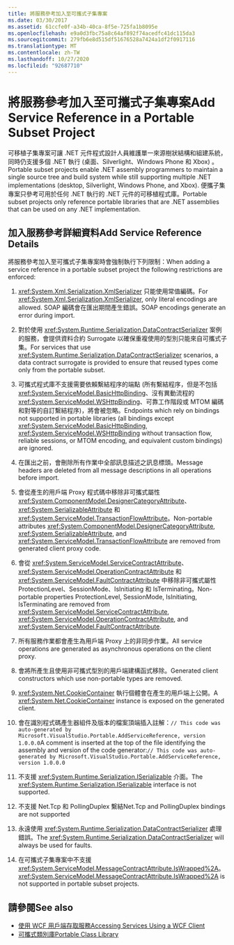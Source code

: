 ```yaml
---
title: 將服務參考加入至可攜式子集專案
ms.date: 03/30/2017
ms.assetid: 61ccfe0f-a34b-40ca-8f5e-725fa1b8095e
ms.openlocfilehash: e9a0d3fbc75a8c64af892f74acedfc41dc115da3
ms.sourcegitcommit: 279fb6e8d515df51676528a7424a1df2f0917116
ms.translationtype: MT
ms.contentlocale: zh-TW
ms.lasthandoff: 10/27/2020
ms.locfileid: "92687710"
---
```

# <a name="add-service-reference-in-a-portable-subset-project"></a><span data-ttu-id="c0156-102">將服務參考加入至可攜式子集專案</span><span class="sxs-lookup"><span data-stu-id="c0156-102">Add Service Reference in a Portable Subset Project</span></span>

<span data-ttu-id="c0156-103">可移植子集專案可讓 .NET 元件程式設計人員維護單一來源樹狀結構和組建系統，同時仍支援多個 .NET 執行 (桌面、Silverlight、Windows Phone 和 Xbox) 。</span><span class="sxs-lookup"><span data-stu-id="c0156-103">Portable subset projects enable .NET assembly programmers to maintain a single source tree and build system while still supporting multiple .NET implementations (desktop, Silverlight, Windows Phone, and Xbox).</span></span> <span data-ttu-id="c0156-104">便攜子集專案只參考可用於任何 .NET 執行的 .NET 元件的可移植程式庫。</span><span class="sxs-lookup"><span data-stu-id="c0156-104">Portable subset projects only reference portable libraries that are .NET assemblies that can be used on any .NET implementation.</span></span>
  
## <a name="add-service-reference-details"></a><span data-ttu-id="c0156-105">加入服務參考詳細資料</span><span class="sxs-lookup"><span data-stu-id="c0156-105">Add Service Reference Details</span></span>  
 <span data-ttu-id="c0156-106">將服務參考加入至可攜式子集專案時會強制執行下列限制：</span><span class="sxs-lookup"><span data-stu-id="c0156-106">When adding a service reference in a portable subset project the following restrictions are enforced:</span></span>  
  
1. <span data-ttu-id="c0156-107"><xref:System.Xml.Serialization.XmlSerializer> 只能使用常值編碼。</span><span class="sxs-lookup"><span data-stu-id="c0156-107">For <xref:System.Xml.Serialization.XmlSerializer>, only literal encodings are allowed.</span></span> <span data-ttu-id="c0156-108">SOAP 編碼會在匯出期間產生錯誤。</span><span class="sxs-lookup"><span data-stu-id="c0156-108">SOAP encodings generate an error during import.</span></span>  
  
2. <span data-ttu-id="c0156-109">對於使用 <xref:System.Runtime.Serialization.DataContractSerializer> 案例的服務，會提供資料合約 Surrogate 以確保重複使用的型別只能來自可攜式子集。</span><span class="sxs-lookup"><span data-stu-id="c0156-109">For services that use <xref:System.Runtime.Serialization.DataContractSerializer> scenarios, a data contract surrogate is provided to ensure that reused types come only from the portable subset.</span></span>  
  
3. <span data-ttu-id="c0156-110">可攜式程式庫不支援需要依賴繫結程序的端點 (所有繫結程序，但是不包括 <xref:System.ServiceModel.BasicHttpBinding>、沒有異動流程的 <xref:System.ServiceModel.WSHttpBinding>、可靠工作階段或 MTOM 編碼和對等的自訂繫結程序)，將會被忽略。</span><span class="sxs-lookup"><span data-stu-id="c0156-110">Endpoints which rely on bindings not supported in portable libraries (all bindings except <xref:System.ServiceModel.BasicHttpBinding>, <xref:System.ServiceModel.WSHttpBinding> without transaction flow, reliable sessions, or MTOM encoding, and equivalent custom bindings) are ignored.</span></span>  
  
4. <span data-ttu-id="c0156-111">在匯出之前，會刪除所有作業中全部訊息描述之訊息標頭。</span><span class="sxs-lookup"><span data-stu-id="c0156-111">Message headers are deleted from all message descriptions in all operations before import.</span></span>  
  
5. <span data-ttu-id="c0156-112">會從產生的用戶端 Proxy 程式碼中移除非可攜式屬性 <xref:System.ComponentModel.DesignerCategoryAttribute>、<xref:System.SerializableAttribute> 和 <xref:System.ServiceModel.TransactionFlowAttribute>。</span><span class="sxs-lookup"><span data-stu-id="c0156-112">Non-portable attributes <xref:System.ComponentModel.DesignerCategoryAttribute>, <xref:System.SerializableAttribute>, and <xref:System.ServiceModel.TransactionFlowAttribute> are removed from generated client proxy code.</span></span>  
  
6. <span data-ttu-id="c0156-113">會從 <xref:System.ServiceModel.ServiceContractAttribute>、<xref:System.ServiceModel.OperationContractAttribute> 和 <xref:System.ServiceModel.FaultContractAttribute> 中移除非可攜式屬性 ProtectionLevel、SessionMode、IsInitiating 和 IsTerminating。</span><span class="sxs-lookup"><span data-stu-id="c0156-113">Non-portable properties ProtectionLevel, SessionMode, IsInitiating, IsTerminating are removed from <xref:System.ServiceModel.ServiceContractAttribute>, <xref:System.ServiceModel.OperationContractAttribute>, and <xref:System.ServiceModel.FaultContractAttribute>.</span></span>  
  
7. <span data-ttu-id="c0156-114">所有服務作業都會產生為用戶端 Proxy 上的非同步作業。</span><span class="sxs-lookup"><span data-stu-id="c0156-114">All service operations are generated as asynchronous operations on the client proxy.</span></span>  
  
8. <span data-ttu-id="c0156-115">會將所產生且使用非可攜式型別的用戶端建構函式移除。</span><span class="sxs-lookup"><span data-stu-id="c0156-115">Generated client constructors which use non-portable types are removed.</span></span>  
  
9. <span data-ttu-id="c0156-116"><xref:System.Net.CookieContainer> 執行個體會在產生的用戶端上公開。</span><span class="sxs-lookup"><span data-stu-id="c0156-116">A <xref:System.Net.CookieContainer> instance is exposed on the generated client.</span></span>  
  
10. <span data-ttu-id="c0156-117">會在識別程式碼產生器組件及版本的檔案頂端插入註解：`// This code was auto-generated by Microsoft.VisualStudio.Portable.AddServiceReference, version 1.0.0.0`</span><span class="sxs-lookup"><span data-stu-id="c0156-117">A comment is inserted at the top of the file identifying the assembly and version of the code generator:`// This code was auto-generated by Microsoft.VisualStudio.Portable.AddServiceReference, version 1.0.0.0`</span></span>  
  
11. <span data-ttu-id="c0156-118">不支援 <xref:System.Runtime.Serialization.ISerializable> 介面。</span><span class="sxs-lookup"><span data-stu-id="c0156-118">The <xref:System.Runtime.Serialization.ISerializable> interface is not supported.</span></span>  
  
12. <span data-ttu-id="c0156-119">不支援 Net.Tcp 和 PollingDuplex 繫結</span><span class="sxs-lookup"><span data-stu-id="c0156-119">Net.Tcp and PollingDuplex bindings are not supported</span></span>  
  
13. <span data-ttu-id="c0156-120">永遠使用 <xref:System.Runtime.Serialization.DataContractSerializer> 處理錯誤。</span><span class="sxs-lookup"><span data-stu-id="c0156-120">The <xref:System.Runtime.Serialization.DataContractSerializer> will always be used for faults.</span></span>  
  
14. <span data-ttu-id="c0156-121">在可攜式子集專案中不支援 <xref:System.ServiceModel.MessageContractAttribute.IsWrapped%2A>。</span><span class="sxs-lookup"><span data-stu-id="c0156-121"><xref:System.ServiceModel.MessageContractAttribute.IsWrapped%2A> is not supported in portable subset projects.</span></span>  
  
## <a name="see-also"></a><span data-ttu-id="c0156-122">請參閱</span><span class="sxs-lookup"><span data-stu-id="c0156-122">See also</span></span>

- [<span data-ttu-id="c0156-123">使用 WCF 用戶端存取服務</span><span class="sxs-lookup"><span data-stu-id="c0156-123">Accessing Services Using a WCF Client</span></span>](accessing-services-using-a-wcf-client.md)
- [<span data-ttu-id="c0156-124">可攜式類別庫</span><span class="sxs-lookup"><span data-stu-id="c0156-124">Portable Class Library</span></span>](../cross-platform/portable-class-library.md)
